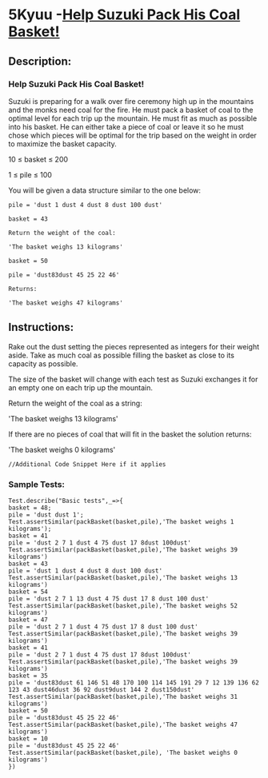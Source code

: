# 5Kyuu -[Help Suzuki Pack His Coal Basket!](https://www.codewars.com/kata/help-suzuki-pack-his-coal-basket/train/javascript)
## Description:
### Help Suzuki Pack His Coal Basket!

Suzuki is preparing for a walk over fire ceremony high up in the mountains and the monks need coal for the fire. He must pack a basket of coal to the optimal level for each trip up the mountain. He must fit as much as possible into his basket. He can either take a piece of coal or leave it so he must chose which pieces will be optimal for the trip based on the weight in order to maximize the basket capacity.

10 ≤ basket ≤ 200

1 ≤ pile ≤ 100

You will be given a data structure similar to the one below:

```
pile = 'dust 1 dust 4 dust 8 dust 100 dust'

basket = 43

Return the weight of the coal:

'The basket weighs 13 kilograms'

basket = 50

pile = 'dust83dust 45 25 22 46'

Returns:

'The basket weighs 47 kilograms'
```
## Instructions:
Rake out the dust setting the pieces represented as integers for their weight aside. Take as much coal as possible filling the basket as close to its capacity as possible.

The size of the basket will change with each test as Suzuki exchanges it for an empty one on each trip up the mountain.

Return the weight of the coal as a string:

'The basket weighs 13 kilograms'

If there are no pieces of coal that will fit in the basket the solution returns:

'The basket weighs 0 kilograms'

```
//Additional Code Snippet Here if it applies
```

### Sample Tests:
```
Test.describe("Basic tests",_=>{
basket = 48;
pile = 'dust dust 1';
Test.assertSimilar(packBasket(basket,pile),'The basket weighs 1 kilograms');
basket = 41
pile = 'dust 2 7 1 dust 4 75 dust 17 8dust 100dust'
Test.assertSimilar(packBasket(basket,pile),'The basket weighs 39 kilograms')
basket = 43
pile = 'dust 1 dust 4 dust 8 dust 100 dust'
Test.assertSimilar(packBasket(basket,pile),'The basket weighs 13 kilograms')
basket = 54
pile = 'dust 2 7 1 13 dust 4 75 dust 17 8 dust 100 dust'
Test.assertSimilar(packBasket(basket,pile),'The basket weighs 52 kilograms')
basket = 47
pile = 'dust 2 7 1 dust 4 75 dust 17 8 dust 100 dust'
Test.assertSimilar(packBasket(basket,pile),'The basket weighs 39 kilograms')
basket = 41
pile = 'dust 2 7 1 dust 4 75 dust 17 8dust 100dust'
Test.assertSimilar(packBasket(basket,pile),'The basket weighs 39 kilograms')
basket = 35
pile = 'dust83dust 61 146 51 48 170 100 114 145 191 29 7 12 139 136 62 123 43 dust46dust 36 92 dust9dust 144 2 dust150dust'
Test.assertSimilar(packBasket(basket,pile),'The basket weighs 31 kilograms')
basket = 50
pile = 'dust83dust 45 25 22 46'
Test.assertSimilar(packBasket(basket,pile),'The basket weighs 47 kilograms')
basket = 10
pile = 'dust83dust 45 25 22 46'
Test.assertSimilar(packBasket(basket,pile), 'The basket weighs 0 kilograms')
})
```